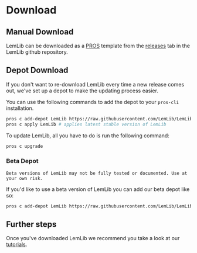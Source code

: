 # Download

## Manual Download

LemLib can be downloaded as a [PROS](https://pros.cs.purdue.edu/) template from the [releases](https://github.com/LemLib/LemLib/releases) tab in the LemLib github repository.

## Depot Download

If you don't want to re-download LemLib every time a new release comes out, we've set up a depot to make the updating process easier.

You can use the following commands to add the depot to your `pros-cli` installation.

```bash
pros c add-depot LemLib https://raw.githubusercontent.com/LemLib/LemLib/depot/stable.json # adds LemLib's stable depot
pros c apply LemLib # applies latest stable version of LemLib
```

To update LemLib, all you have to do is run the following command:

```bash
pros c upgrade
```

### Beta Depot

```{warning}
Beta versions of LemLib may not be fully tested or documented. Use at your own risk.
```

If you'd like to use a beta version of LemLib you can add our beta depot like so:

```bash
pros c add-depot LemLib https://raw.githubusercontent.com/LemLib/LemLib/depot/beta.json # adds LemLib's beta depot
```

## Further steps

Once you've downloaded LemLib we recommend you take a look at our [tutorials](./tutorials/1_getting_started.md).
